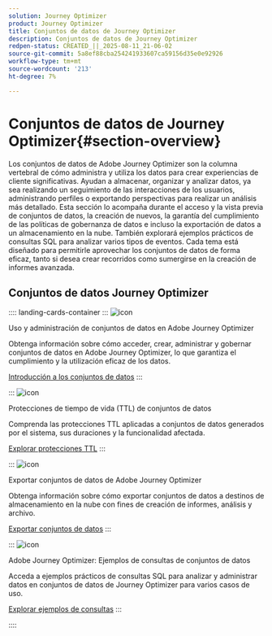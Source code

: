 ```yaml
---
solution: Journey Optimizer
product: Journey Optimizer
title: Conjuntos de datos de Journey Optimizer
description: Conjuntos de datos de Journey Optimizer
redpen-status: CREATED_||_2025-08-11_21-06-02
source-git-commit: 5a8ef88cba254241933607ca59156d35e0e92926
workflow-type: tm+mt
source-wordcount: '213'
ht-degree: 7%

---
```



# Conjuntos de datos de Journey Optimizer{#section-overview}

Los conjuntos de datos de Adobe Journey Optimizer son la columna vertebral de cómo administra y utiliza los datos para crear experiencias de cliente significativas. Ayudan a almacenar, organizar y analizar datos, ya sea realizando un seguimiento de las interacciones de los usuarios, administrando perfiles o exportando perspectivas para realizar un análisis más detallado. Esta sección lo acompaña durante el acceso y la vista previa de conjuntos de datos, la creación de nuevos, la garantía del cumplimiento de las políticas de gobernanza de datos e incluso la exportación de datos a un almacenamiento en la nube. También explorará ejemplos prácticos de consultas SQL para analizar varios tipos de eventos. Cada tema está diseñado para permitirle aprovechar los conjuntos de datos de forma eficaz, tanto si desea crear recorridos como sumergirse en la creación de informes avanzada.

## Conjuntos de datos Journey Optimizer

:::: landing-cards-container
:::
![icon](https://cdn.experienceleague.adobe.com/icons/circle-play.svg?lang=es)

Uso y administración de conjuntos de datos en Adobe Journey Optimizer

Obtenga información sobre cómo acceder, crear, administrar y gobernar conjuntos de datos en Adobe Journey Optimizer, lo que garantiza el cumplimiento y la utilización eficaz de los datos.

[Introducción a los conjuntos de datos](../using/data/get-started-datasets.md)
:::

:::
![icon](https://cdn.experienceleague.adobe.com/icons/shield-halved.svg?lang=es)

Protecciones de tiempo de vida (TTL) de conjuntos de datos

Comprenda las protecciones TTL aplicadas a conjuntos de datos generados por el sistema, sus duraciones y la funcionalidad afectada.

[Explorar protecciones TTL](../using/data/datasets-ttl.md)
:::

:::
![icon](https://cdn.experienceleague.adobe.com/icons/list-check.svg?lang=es)

Exportar conjuntos de datos de Adobe Journey Optimizer

Obtenga información sobre cómo exportar conjuntos de datos a destinos de almacenamiento en la nube con fines de creación de informes, análisis y archivo.

[Exportar conjuntos de datos](../using/data/export-datasets.md)
:::

:::
![icon](https://cdn.experienceleague.adobe.com/icons/code-branch.svg?lang=es)

Adobe Journey Optimizer: Ejemplos de consultas de conjuntos de datos

Acceda a ejemplos prácticos de consultas SQL para analizar y administrar datos en conjuntos de datos de Journey Optimizer para varios casos de uso.

[Explorar ejemplos de consultas](../using/data/datasets-query-examples.md)
:::

::::
